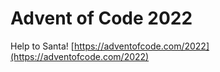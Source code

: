 # Advent of Code 2022

Help to Santa!
[https://adventofcode.com/2022](https://adventofcode.com/2022)